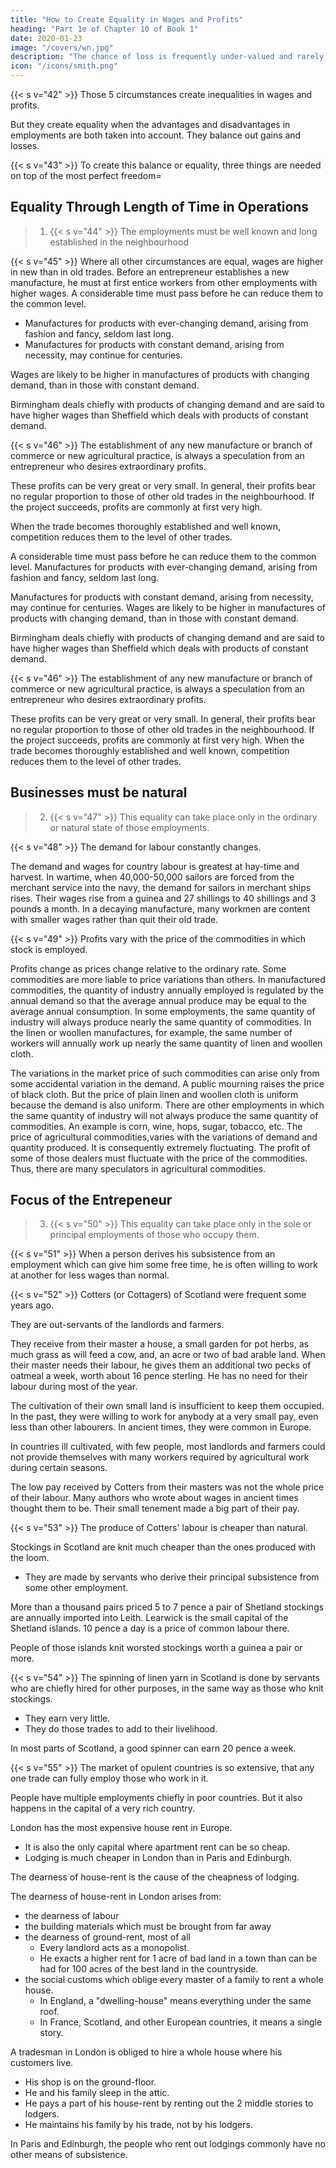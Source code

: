 ```yaml
---
title: "How to Create Equality in Wages and Profits"
heading: "Part 1e of Chapter 10 of Book 1"
date: 2020-01-23
image: "/covers/wn.jpg"
description: "The chance of loss is frequently under-valued and rarely valued more than it is worth"
icon: "/icons/smith.png"
---
```



<!-- heading=  "Chapter 10, Part 1d=  Profit and wage inequality in different Occupations and Businesses" -->


{{< s v="42" >}} Those 5 circumstances create inequalities in wages and profits.

But they create equality when the advantages and disadvantages in employments are both taken into account. They balance out gains and losses.

{{< s v="43" >}} To create this balance or equality, three things are needed on top of the most perfect freedom= 


## Equality Through Length of Time in Operations

> 1. {{< s v="44" >}} The employments must be well known and long established in the neighbourhood

{{< s v="45" >}} Where all other circumstances are equal, wages are higher in new than in old trades. Before an entrepreneur establishes a new manufacture, he must at first entice workers from other employments with higher wages. A considerable time must pass before he can reduce them to the common level.

- Manufactures for products with ever-changing demand, arising from fashion and fancy, seldom last long.
- Manufactures for products with constant demand, arising from necessity, may continue for centuries.

Wages are likely to be higher in manufactures of products with changing demand, than in those with constant demand.

Birmingham deals chiefly with products of changing demand and are said to have higher wages than Sheffield which deals with products of constant demand.

{{< s v="46" >}} The establishment of any new manufacture or branch of commerce or new agricultural practice, is always a speculation from an entrepreneur who desires extraordinary profits.

These profits can be very great or very small.
In general, their profits bear no regular proportion to those of other old trades in the neighbourhood.
If the project succeeds, profits are commonly at first very high.

When the trade becomes thoroughly established and well known, competition reduces them to the level of other trades.

A considerable time must pass before he can reduce them to the common level.
Manufactures for products with ever-changing demand, arising from fashion and fancy, seldom last long.

Manufactures for products with constant demand, arising from necessity, may continue for centuries.
Wages are likely to be higher in manufactures of products with changing demand, than in those with constant demand.

Birmingham deals chiefly with products of changing demand and are said to have higher wages than Sheffield which deals with products of constant demand.

{{< s v="46" >}} The establishment of any new manufacture or branch of commerce or new agricultural practice, is always a speculation from an entrepreneur who desires extraordinary profits.

These profits can be very great or very small.
In general, their profits bear no regular proportion to those of other old trades in the neighbourhood.
If the project succeeds, profits are commonly at first very high.
When the trade becomes thoroughly established and well known, competition reduces them to the level of other trades.


## Businesses must be natural


> 2. {{< s v="47" >}} This equality can take place only in the ordinary or natural state of those employments.

{{< s v="48" >}} The demand for labour constantly changes.

The demand and wages for country labour is greatest at hay-time and harvest.
In wartime, when 40,000-50,000 sailors are forced from the merchant service into the navy, the demand for sailors in merchant ships rises.
Their wages rise from a guinea and 27 shillings to 40 shillings and 3 pounds a month.
In a decaying manufacture, many workmen are content with smaller wages rather than quit their old trade.


{{< s v="49" >}} Profits vary with the price of the commodities in which stock is employed.

Profits change as prices change relative to the ordinary rate.
Some commodities are more liable to price variations than others.
In manufactured commodities, the quantity of industry annually employed is regulated by the annual demand so that the average annual produce may be equal to the average annual consumption.
In some employments, the same quantity of industry will always produce nearly the same quantity of commodities.
In the linen or woollen manufactures, for example, the same number of workers will annually work up nearly the same quantity of linen and woollen cloth.

The variations in the market price of such commodities can arise only from some accidental variation in the demand.
A public mourning raises the price of black cloth.
But the price of plain linen and woollen cloth is uniform because the demand is also uniform.
There are other employments in which the same quantity of industry will not always produce the same quantity of commodities.
An example is corn, wine, hops, sugar, tobacco, etc.
The price of agricultural commodities,varies with the variations of demand and quantity produced.
It is consequently extremely fluctuating.
The profit of some of those dealers must fluctuate with the price of the commodities.
Thus, there are many speculators in agricultural commodities.


## Focus of the Entrepeneur

> 3. {{< s v="50" >}} This equality can take place only in the sole or principal employments of those who occupy them.

{{< s v="51" >}} When a person derives his subsistence from an employment which can give him some free time, he is often willing to work at another for less wages than normal.

{{< s v="52" >}} Cotters (or Cottagers) of Scotland were frequent some years ago.

They are out-servants of the landlords and farmers.

They receive from their master a house, a small garden for pot herbs, as much grass as will feed a cow, and, an acre or two of bad arable land.
When their master needs their labour, he gives them an additional two pecks of oatmeal a week, worth about 16 pence sterling.
    He has no need for their labour during most of the year.

The cultivation of their own small land is insufficient to keep them occupied.
In the past, they were willing to work for anybody at a very small pay, even less than other labourers.
In ancient times, they were common in Europe.

In countries ill cultivated, with few people, most landlords and farmers could not provide themselves with many workers required by agricultural work during certain seasons.

The low pay received by Cotters from their masters was not the whole price of their labour.
Many authors who wrote about wages in ancient times thought them to be.
Their small tenement made a big part of their pay.


{{< s v="53" >}} The produce of Cotters' labour is cheaper than natural.

Stockings in Scotland are knit much cheaper than the ones produced with the loom.
- They are made by servants who derive their principal subsistence from some other employment.

More than a thousand pairs priced 5 to 7 pence a pair of Shetland stockings are annually imported into Leith.
Learwick is the small capital of the Shetland islands.
10 pence a day is a price of common labour there.

People of those islands knit worsted stockings worth a guinea a pair or more.

{{< s v="54" >}} The spinning of linen yarn in Scotland is done by servants who are chiefly hired for other purposes, in the same way as those who knit stockings.
- They earn very little.
- They do those trades to add to their livelihood.

In most parts of Scotland, a good spinner can earn 20 pence a week.


{{< s v="55" >}} The market of opulent countries is so extensive, that any one trade can fully employ those who work in it.

People have multiple employments chiefly in poor countries. But it also happens in the capital of a very rich country.

<!-- Instances of people living by one employment while deriving some little wage from another, occur  -->

London has the most expensive house rent in Europe.
- It is also the only capital where apartment rent can be so cheap.
- Lodging is much cheaper in London than in Paris and Edinburgh.

The dearness of house-rent is the cause of the cheapness of lodging.

The dearness of house-rent in London arises from:
- the dearness of labour
- the building materials which must be brought from far away
- the dearness of ground-rent, most of all
  - Every landlord acts as a monopolist.
  - He exacts a higher rent for 1 acre of bad land in a town than can be had for 100 acres of the best land in the countryside.
- the social customs which oblige every master of a family to rent a whole house<!-- from top to bottom -->.
  - In England, a "dwelling-house" means everything under the same roof.
  - In France, Scotland, and other European countries, it means a single story.

A tradesman in London is obliged to hire a whole house where his customers live.
- His shop is on the ground-floor.
- He and his family sleep in the attic.
- He pays a part of his house-rent by renting out the 2 middle stories to lodgers.
- He maintains his family by his trade, not by his lodgers.

In Paris and Edinburgh, the people who rent out lodgings commonly have no other means of subsistence.
